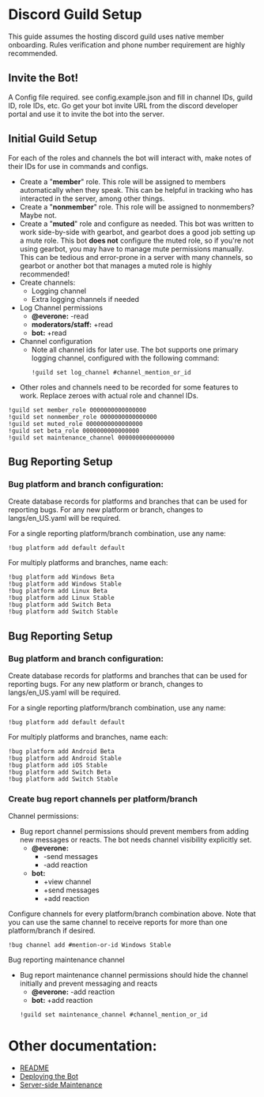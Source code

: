 # Discord Guild Setup

This guide assumes the hosting discord guild uses native member onboarding. Rules verification and phone number requirement are highly recommended.

## Invite the Bot!

A Config file required. see config.example.json and fill in channel IDs, guild ID, role IDs, etc.  Go get your bot invite URL from the discord developer portal and use it to invite the bot into the server.

## Initial Guild Setup

For each of the roles and channels the bot will interact with, make notes of their IDs for use in commands and configs.

* Create a "**member**" role. This role will be assigned to members automatically when they speak. This can be helpful in tracking who has interacted in the server, among other things.
* Create a "**nonmember**" role. This role will be assigned to nonmembers? Maybe not.
* Create a "**muted**" role and configure as needed. This bot was written to work side-by-side with gearbot, and gearbot does a good job setting up a mute role. This bot **does not** configure the muted role, so if you're not using gearbot, you may have to manage mute permissions manually. This can be tedious and error-prone in a server with many channels, so gearbot or another bot that manages a muted role is highly recommended!
* Create channels:
  * Logging channel
  * Extra logging channels if needed
* Log Channel permissions
  * **@everone:** -read
  * **moderators/staff:** +read
  * **bot:** +read
* Channel configuration
  * Note all channel ids for later use. The bot supports one primary logging channel, configured with the following command:
    ```
    !guild set log_channel #channel_mention_or_id
    ```
* Other roles and channels need to be recorded for some features to work. Replace zeroes with actual role and channel IDs. 

```
!guild set member_role 0000000000000000
!guild set nonmember_role 0000000000000000
!guild set muted_role 0000000000000000
!guild set beta_role 0000000000000000
!guild set maintenance_channel 0000000000000000
```

## Bug Reporting Setup

### Bug platform and branch configuration:

Create database records for platforms and branches that can be used for reporting bugs. For any new platform or branch, changes to langs/en_US.yaml will be required.

For a single reporting platform/branch combination, use any name:
```
!bug platform add default default
```

For multiply platforms and branches, name each:
```
!bug platform add Windows Beta
!bug platform add Windows Stable
!bug platform add Linux Beta
!bug platform add Linux Stable
!bug platform add Switch Beta
!bug platform add Switch Stable
```

## Bug Reporting Setup

### Bug platform and branch configuration:

Create database records for platforms and branches that can be used for reporting bugs. For any new platform or branch, changes to langs/en_US.yaml will be required.

For a single reporting platform/branch combination, use any name:
```
!bug platform add default default
```

For multiply platforms and branches, name each:
```
!bug platform add Android Beta
!bug platform add Android Stable
!bug platform add iOS Stable
!bug platform add Switch Beta
!bug platform add Switch Stable
```

### Create bug report channels per platform/branch

Channel permissions:
* Bug report channel permissions should prevent members from adding new messages or reacts. The bot needs channel visibility explicitly set. 
  * **@everone:**
    * -send messages
    * -add reaction
  * **bot:**
    * +view channel
    * +send messages
    * +add reaction

Configure channels for every platform/branch combination above. Note that you can use the same channel to receive reports for more than one platform/branch if desired.
   ```
  !bug channel add #mention-or-id Windows Stable
   ```
Bug reporting maintenance channel
* Bug report maintenance channel permissions should hide the channel initially and prevent messaging and reacts
  * **@everone:** -add reaction
  * **bot:** +add reaction
  ```
  !guild set maintenance_channel #channel_mention_or_id
  ```

# Other documentation:
* [README](../README.md)
* [Deploying the Bot](deploy.md)
* [Server-side Maintenance](server_side_maintenance.md)

